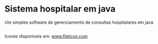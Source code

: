 # Sistema hospitalar em java
 Um simples software de gerenciamento de consultas hospitalares em java
 
## 
Icones disponíveis em: www.flaticon.com

